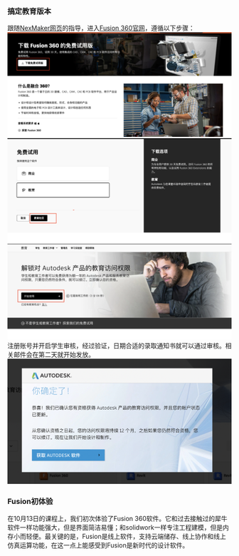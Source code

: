 ### 搞定教育版本
跟随[NexMaker网页](https://www.nexmaker.com/doc/2cad/Fusion360prepare.html)的指导，进入[Fusion 360官网](https://www.autodesk.com/products/fusion-360/free-trial)，遵循以下步骤：
<img src="https://raw.githubusercontent.com/HOY78778/picstore/main/img/202210081953278.png"/>
<img src="https://raw.githubusercontent.com/HOY78778/picstore/main/img/202210081953277.png"/>
<img src="https://raw.githubusercontent.com/HOY78778/picstore/main/img/202210081953276.png"/>
注册账号并开启学生审核，经过验证，日期合适的录取通知书就可以通过审核。相关邮件会在第二天就开始发放。
<img src="https://raw.githubusercontent.com/HOY78778/picstore/main/img/202210081953273.png"/>

### Fusion初体验
在10月13日的课程上，我们初次体验了Fusion 360软件。它和过去接触过的犀牛软件一样功能强大，但是界面简洁易懂；和solidwork一样专注工程建模，但是内存小而轻便。最关键的是，Fusion是线上软件，支持云端储存、线上协作和线上仿真运算功能，在这一点上能感受到Fusion是新时代的设计软件。
